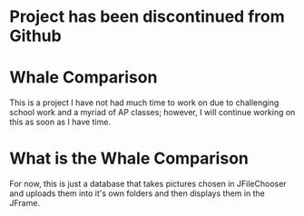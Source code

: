 <h1>Project has been discontinued from Github</h1>

# Whale Comparison
This is a project I have not had much time to work on due to challenging school work and a myriad of AP classes; however, I will continue working on this as soon as I have time. 
# What is the Whale Comparison
For now, this is just a database that takes pictures chosen in JFileChooser and uploads them into it's own folders and then displays them in the JFrame.
